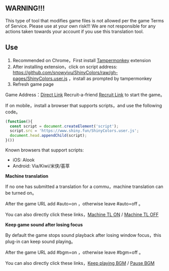 ## WARNING!!!
This type of tool that modifies game files is not allowed per the game Terms of Service.  Please use at your own risk!!!  We are not responsible for any actions taken towards your account if you use this translation tool.

## Use
1. Recommended on Chrome，First install [Tampermonkey](https://tampermonkey.net/) extension
2. After installing extension，click on script address: https://github.com/snowyivu/ShinyColors/raw/gh-pages/ShinyColors.user.js ，install as prompted by tampermonkey
3. Refresh game page

Game Address：[Direct Link](https://shinycolors.enza.fun/home) Recruit-a-friend [Recruit Link](https://go.enza.fun/YLZXbw) to start the game。

If on mobile，install a browser that supports scripts，and use the following code。
```javascript
(function(){
  const script = document.createElement('script');
  script.src = 'https://www.shiny.fun/ShinyColors.user.js';
  document.head.appendChild(script);
}())
```
Known browsers that support scripts:
- iOS: Alook
- Android: Via/Kiwi/米侠/荟萃

**Machine translation**

If no one has submitted a translation for a commu，machine translation can be turned on。

After the game URL add #auto=on ，otherwise leave #auto=off 。

You can also directly click these links，[Machine TL ON](https://shinycolors.enza.fun/home#auto=on)  /  [Machine TL OFF](https://shinycolors.enza.fun/home#auto=off)

**Keep game sound after losing focus**

By default the game stops sound playback after losing window focus，this plug-in can keep sound playing。

After the game URL add #bgm=on ，otherwise leave #bgm=off 。

You can also directly click these links，[Keep playing BGM](https://shinycolors.enza.fun/home#bgm=on)  /  [Pause BGM](https://shinycolors.enza.fun/home#bgm=off)
